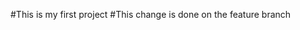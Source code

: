 #This is my first project
#This change is done on the feature branch                      
                                               
